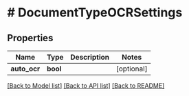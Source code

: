 # # DocumentTypeOCRSettings

## Properties

Name | Type | Description | Notes
------------ | ------------- | ------------- | -------------
**auto_ocr** | **bool** |  | [optional] 

[[Back to Model list]](../../README.md#documentation-for-models) [[Back to API list]](../../README.md#documentation-for-api-endpoints) [[Back to README]](../../README.md)


